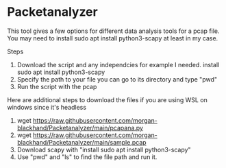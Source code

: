 # Packetanalyzer
This tool gives a few options for different data analysis tools for a pcap file.
You may need to install sudo apt install python3-scapy at least in my case.

Steps

1. Download the script and any independcies for example I needed.
   install sudo apt install python3-scapy
2. Specify the path to your file you can go to its directory and type "pwd"
3. Run the script with the pcap


Here are additional steps to download the files if you are using WSL on windows since it's headless

1. wget https://raw.githubusercontent.com/morgan-blackhand/Packetanalyzer/main/pcapana.py
2. wget https://raw.githubusercontent.com/morgan-blackhand/Packetanalyzer/main/sample.pcap
3. Download scapy with "install sudo apt install python3-scapy"
4. Use "pwd" and "ls" to find the file path and run it.
